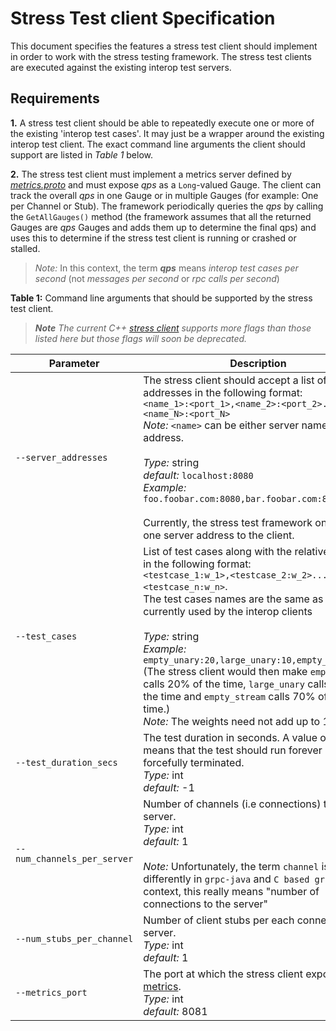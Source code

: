 ﻿Stress Test client Specification
=========================
This document specifies the features a stress test client should implement in order to work with the stress testing framework. The stress test clients are executed against the existing interop test servers.

**Requirements**
--------------
**1.** A stress test client should be able to repeatedly execute one or more of the existing 'interop test cases'. It may just be a wrapper around the existing interop test client. The exact command line arguments the client should support are listed in _Table 1_ below.

**2.** The stress test client must implement a metrics server defined by _[metrics.proto](https://github.com/grpc/grpc/blob/master/src/proto/grpc/testing/metrics.proto)_ and must expose _qps_ as a `Long`-valued Gauge. The client can track the overall _qps_ in one Gauge or in multiple Gauges (for example: One per Channel or Stub).
 The framework periodically queries the _qps_ by calling the `GetAllGauges()` method (the framework assumes that all the returned Gauges are _qps_ Gauges and adds them up to determine the final qps) and uses this to determine if the stress test client is running or crashed or stalled.
> *Note:* In this context, the term  _**qps**_  means _interop test cases per second_  (not _messages per second_ or _rpc calls per second_)


**Table 1:** Command line arguments that should be supported by the stress test client.

>_**Note** The current C++ [stress client](https://github.com/grpc/grpc/blob/master/test/cpp/interop/stress_test.cc) supports more flags than those listed here but those flags will soon be deprecated._

Parameter             |                    Description
----------------------|---------------------------------
`--server_addresses`    | The stress client should accept a list of server addresses in the following format:<br> ```<name_1>:<port_1>,<name_2>:<port_2>..<name_N>:<port_N>``` <br> _Note:_ `<name>` can be either server name or IP address.<br><br>_Type:_ string <br>_default:_ ```localhost:8080``` <br>_Example:_ ``foo.foobar.com:8080,bar.foobar.com:8080`` <br><br> Currently, the stress test framework only passes one server address to the client.
`--test_cases`        |   List of test cases along with the relative weights in the following format:<br> `<testcase_1:w_1>,<testcase_2:w_2>...<testcase_n:w_n>`. <br> The test cases names are the same as those currently used by the interop clients<br><br>_Type:_ string <br>_Example:_ `empty_unary:20,large_unary:10,empty_stream:70` <br>(The stress client would then make `empty_unary` calls 20% of the time, `large_unary` calls 10% of the time and `empty_stream` calls 70% of the time.) <br>_Note:_ The weights need not add up to 100.
`--test_duration_secs`      | The test duration in seconds. A value of -1 means that the test should run forever until forcefully terminated. <br>_Type:_ int <br>_default:_ -1
`--num_channels_per_server` | Number of channels (i.e connections) to each server. <br> _Type:_ int <br> _default:_ 1 <br><br> _Note:_ Unfortunately, the term `channel` is used differently in `grpc-java` and `C based grpc`. In this context, this really means "number of connections to the server"
`--num_stubs_per_channel `  | Number of client stubs per each connection to server.<br>_Type:_ int <br>_default:_ 1
`--metrics_port`            | The port at which the stress client exposes [QPS metrics](https://github.com/grpc/grpc/blob/master/src/proto/grpc/testing/metrics.proto). <br>_Type:_ int <br>_default:_ 8081

